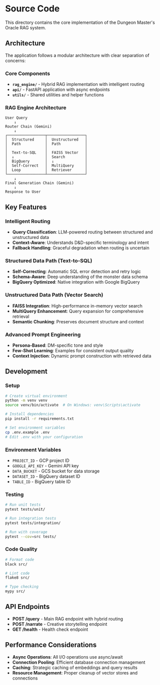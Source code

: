 # Source Code

This directory contains the core implementation of the Dungeon Master's Oracle RAG system.

## Architecture

The application follows a modular architecture with clear separation of concerns:

### Core Components

- **`rag_engine/`** - Hybrid RAG implementation with intelligent routing
- **`api/`** - FastAPI application with async endpoints
- **`utils/`** - Shared utilities and helper functions

### RAG Engine Architecture

```
User Query
    ↓
Router Chain (Gemini)
    ↓
┌─────────────────┬─────────────────┐
│  Structured     │  Unstructured   │
│  Path           │  Path           │
│                 │                 │
│  Text-to-SQL    │  FAISS Vector   │
│  ↓              │  Search         │
│  BigQuery       │  ↓              │
│  Self-Correct   │  MultiQuery     │
│  Loop           │  Retriever      │
└─────────────────┴─────────────────┘
    ↓
Final Generation Chain (Gemini)
    ↓
Response to User
```

## Key Features

### Intelligent Routing
- **Query Classification**: LLM-powered routing between structured and unstructured data
- **Context-Aware**: Understands D&D-specific terminology and intent
- **Fallback Handling**: Graceful degradation when routing is uncertain

### Structured Data Path (Text-to-SQL)
- **Self-Correcting**: Automatic SQL error detection and retry logic
- **Schema-Aware**: Deep understanding of the monster data schema
- **BigQuery Optimized**: Native integration with Google BigQuery

### Unstructured Data Path (Vector Search)
- **FAISS Integration**: High-performance in-memory vector search
- **MultiQuery Enhancement**: Query expansion for comprehensive retrieval
- **Semantic Chunking**: Preserves document structure and context

### Advanced Prompt Engineering
- **Persona-Based**: DM-specific tone and style
- **Few-Shot Learning**: Examples for consistent output quality
- **Context Injection**: Dynamic prompt construction with retrieved data

## Development

### Setup
```bash
# Create virtual environment
python -m venv venv
source venv/bin/activate  # On Windows: venv\Scripts\activate

# Install dependencies
pip install -r requirements.txt

# Set environment variables
cp .env.example .env
# Edit .env with your configuration
```

### Environment Variables
- `PROJECT_ID` - GCP project ID
- `GOOGLE_API_KEY` - Gemini API key
- `DATA_BUCKET` - GCS bucket for data storage
- `DATASET_ID` - BigQuery dataset ID
- `TABLE_ID` - BigQuery table ID

### Testing
```bash
# Run unit tests
pytest tests/unit/

# Run integration tests
pytest tests/integration/

# Run with coverage
pytest --cov=src tests/
```

### Code Quality
```bash
# Format code
black src/

# Lint code
flake8 src/

# Type checking
mypy src/
```

## API Endpoints

- **POST /query** - Main RAG endpoint with hybrid routing
- **POST /narrate** - Creative storytelling endpoint
- **GET /health** - Health check endpoint

## Performance Considerations

- **Async Operations**: All I/O operations use async/await
- **Connection Pooling**: Efficient database connection management
- **Caching**: Strategic caching of embeddings and query results
- **Resource Management**: Proper cleanup of vector stores and connections 
